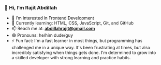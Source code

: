 ### 👋 Hi, I’m Rajit Abdillah

- 👀 I’m interested in Frontend Development  
- 🌱 Currently learning: HTML, CSS, JavaScript, Git, and GitHub  
- 📫 Reach me at: **abdillahrajit@gmail.com**  
- 😄 Pronouns: he/him dude/guy  
- ⚡ Fun fact: I'm a fast learner in most things, but programming has challenged me in a unique way. It's been frustrating at times, but also incredibly satisfying when things gets done. I'm determined to grow into a skilled developer with strong learning and practice habits.

<!---
Rajit-abdillah/Rajit-abdillah is a ✨ special ✨ repository because its `README.md` (this file) appears on your GitHub profile.
You can click the Preview link to take a look at your changes.
--->
